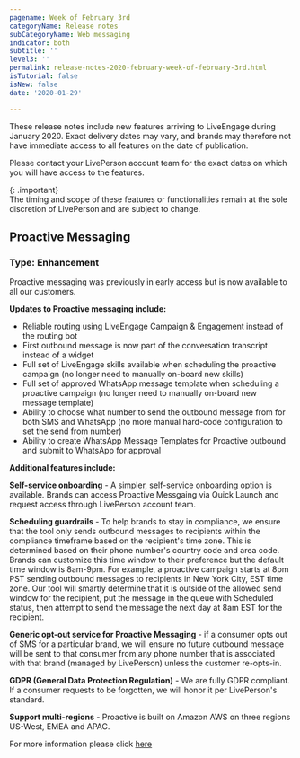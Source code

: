 ```yaml
---
pagename: Week of February 3rd
categoryName: Release notes
subCategoryName: Web messaging
indicator: both
subtitle: ''
level3: ''
permalink: release-notes-2020-february-week-of-february-3rd.html
isTutorial: false
isNew: false
date: '2020-01-29'

---
```


These release notes include new features arriving to LiveEngage during January 2020. Exact delivery dates may vary, and brands may therefore not have immediate access to all features on the date of publication.

Please contact your LivePerson account team for the exact dates on which you will have access to the features.

{: .important}  
The timing and scope of these features or functionalities remain at the sole discretion of LivePerson and are subject to change.

## Proactive Messaging
### Type: Enhancement

Proactive messaging was previously in early access but is now available to all our customers.
 
**Updates to Proactive messaging include:**
- Reliable routing using LiveEngage Campaign & Engagement instead of the routing bot
- First outbound message is now part of the conversation transcript instead of a widget
- Full set of LiveEngage skills available when scheduling the proactive campaign (no longer need to manually on-board new skills)
- Full set of approved WhatsApp message template when scheduling a proactive campaign (no longer need to manually on-board new message template)
- Ability to choose what number to send the outbound message from for both SMS and WhatsApp (no more manual hard-code configuration to set the send from number)
- Ability to create WhatsApp Message Templates for Proactive outbound and submit to WhatsApp for approval
 
**Additional features include:**

**Self-service onboarding** -  A simpler, self-service onboarding option is available. Brands can access Proactive Messgaing via Quick Launch and request access through LivePerson account team.
 
**Scheduling guardrails** - To help brands to stay in compliance, we ensure that the tool only sends outbound messages to recipients within the compliance timeframe based on the recipient's time zone. This is determined based on their phone number's country code and area code. Brands can customize this time window to their preference but the default time window is 8am-9pm. For example, a proactive campaign starts at 8pm PST sending outbound messages to recipients in New York City, EST time zone. Our tool will smartly determine that it is outside of the allowed send window for the recipient, put the message in the queue with Scheduled status, then attempt to send the message the next day at 8am EST for the recipient.
 
**Generic opt-out service for Proactive Messaging** - if a consumer opts out of SMS for a particular brand, we will ensure no future outbound message will be sent to that consumer from any phone number that is associated with that brand (managed by LivePerson) unless the customer re-opts-in. 
 
**GDPR (General Data Protection Regulation)** - We are fully GDPR compliant. If a consumer requests to be forgotten, we will honor it per LivePerson's standard. 
 
**Support multi-regions** - Proactive is built on Amazon AWS on three regions US-West, EMEA and APAC. 
 
For more information please click [here](https://knowledge.liveperson.com/messaging-channels-proactive-messaging-proactive-messaging-overview.html)

